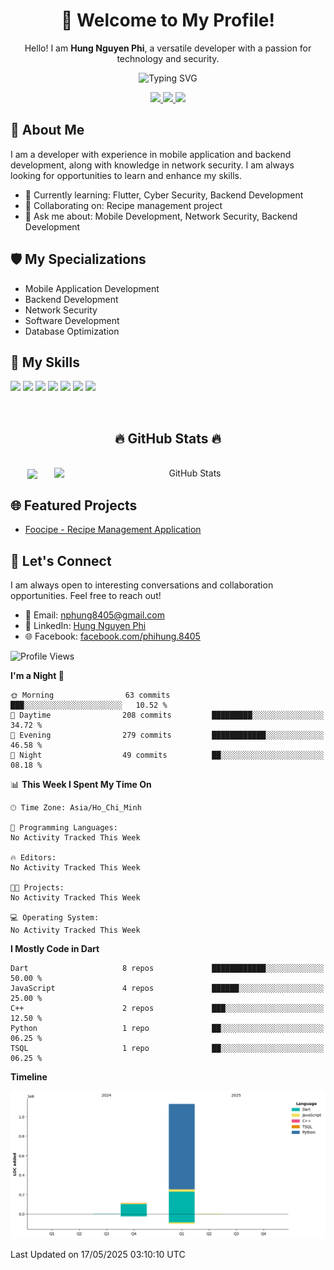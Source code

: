 <div align="center">
  <h1>👋 Welcome to My Profile!</h1>
  <p>Hello! I am <strong>Hung Nguyen Phi</strong>, a versatile developer with a passion for technology and security.</p>
  <img src="https://readme-typing-svg.herokuapp.com?size=25&duration=2500&color=8C43EA&vCenter=true&width=450&height=40&lines=Mobile+Developer+%7C+Backend+Developer+%7C+Cyber+Security" alt="Typing SVG" />
</div>

<p align="center">
  <a href="https://vn.linkedin.com/in/hung-nguyen-phi">
    <img src="https://img.shields.io/badge/-LinkedIn-0077B5?style=for-the-badge&logo=Linkedin&logoColor=white"/>
  </a>
  <a href="https://www.facebook.com/phihung.8405">
    <img src="https://img.shields.io/badge/-Facebook-1877F2?style=for-the-badge&logo=Facebook&logoColor=white"/>
  </a>
  <a href="mailto:nphung8405@gmail.com">
    <img src="https://img.shields.io/badge/-Email-D14836?style=for-the-badge&logo=Gmail&logoColor=white"/>
  </a>
</p>

## 🚀 About Me

I am a developer with experience in mobile application and backend development, along with knowledge in network security. I am always looking for opportunities to learn and enhance my skills.

- 🌱 Currently learning: Flutter, Cyber Security, Backend Development
- 👯 Collaborating on: Recipe management project
- 💬 Ask me about: Mobile Development, Network Security, Backend Development

## 🛡️ My Specializations

- Mobile Application Development
- Backend Development
- Network Security
- Software Development
- Database Optimization

## 🌟 My Skills

![](https://img.shields.io/badge/-Dart-0175C2?style=flat-square&logo=dart&logoColor=white)
![](https://img.shields.io/badge/-Flutter-02569B?style=flat-square&logo=flutter&logoColor=white)
![](https://img.shields.io/badge/-Node.js-8CC84B?style=flat-square&logo=node.js&logoColor=white)
![](https://img.shields.io/badge/-JavaScript-F7DF1E?style=flat-square&logo=javascript&logoColor=black)
![](https://img.shields.io/badge/-Python-3776AB?style=flat-square&logo=Python&logoColor=white)
![](https://img.shields.io/badge/-PostgreSQL-336791?style=flat-square&logo=postgresql&logoColor=white)
![](https://img.shields.io/badge/-MongoDB-47A248?style=flat-square&logo=mongodb&logoColor=white)

<br>
<h2 align="center">🔥 GitHub Stats 🔥</h2>
<!-- https://github.com/anuraghazra/github-readme-stats -->
<br>
<div align=center>
  <a href="#" title="BenjaminHung8405">
    <img width="315" align="center" src="https://github-readme-stats.vercel.app/api/top-langs/?username=BenjaminHung8405&hide=c%23,powershell,Mathematica,Ruby,Objective-C,Objective-C%2b%2b,Cuda&title_color=61dafb&text_color=ffffff&icon_color=61dafb&bg_color=20232a&langs_count=8&layout=compact&border_color=61dafb&hide_border=true" />
  </a>
  <a href="#" title="BenjaminHung8405">
    <img align="right" width="434" src="https://github-readme-stats.vercel.app/api?username=BenjaminHung8405&count_private=true&show_icons=true&theme=tokyonight" alt="GitHub Stats" />
  </a>
</div>

## 🌐 Featured Projects

- [Foocipe - Recipe Management Application](https://github.com/BenjaminHung8405/foocipe-cooking-app)

## 🤝 Let's Connect

I am always open to interesting conversations and collaboration opportunities. Feel free to reach out!

- 📧 Email: nphung8405@gmail.com
- 💼 LinkedIn: [Hung Nguyen Phi](https://vn.linkedin.com/in/hung-nguyen-phi)
- 🌐 Facebook: [facebook.com/phihung.8405](https://www.facebook.com/phihung.8405)

<!--START_SECTION:waka-->
![Profile Views](http://img.shields.io/badge/Profile%20Views-0-blue)

**I'm a Night 🦉** 

```text
🌞 Morning                63 commits          ███░░░░░░░░░░░░░░░░░░░░░░   10.52 % 
🌆 Daytime                208 commits         █████████░░░░░░░░░░░░░░░░   34.72 % 
🌃 Evening                279 commits         ████████████░░░░░░░░░░░░░   46.58 % 
🌙 Night                  49 commits          ██░░░░░░░░░░░░░░░░░░░░░░░   08.18 % 
```


📊 **This Week I Spent My Time On** 

```text
🕑︎ Time Zone: Asia/Ho_Chi_Minh

💬 Programming Languages: 
No Activity Tracked This Week

🔥 Editors: 
No Activity Tracked This Week

🐱‍💻 Projects: 
No Activity Tracked This Week

💻 Operating System: 
No Activity Tracked This Week
```

**I Mostly Code in Dart** 

```text
Dart                     8 repos             ████████████░░░░░░░░░░░░░   50.00 % 
JavaScript               4 repos             ██████░░░░░░░░░░░░░░░░░░░   25.00 % 
C++                      2 repos             ███░░░░░░░░░░░░░░░░░░░░░░   12.50 % 
Python                   1 repo              ██░░░░░░░░░░░░░░░░░░░░░░░   06.25 % 
TSQL                     1 repo              ██░░░░░░░░░░░░░░░░░░░░░░░   06.25 % 
```



**Timeline**

![Lines of Code chart](https://raw.githubusercontent.com/BenjaminHung8405/BenjaminHung8405/main/assets/bar_graph.png)


 Last Updated on 17/05/2025 03:10:10 UTC
<!--END_SECTION:waka-->
